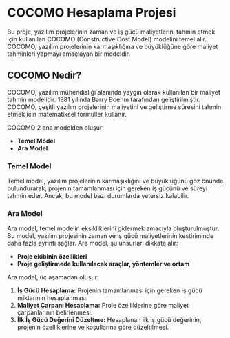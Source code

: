 # COCOMO Hesaplama Projesi

Bu proje, yazılım projelerinin zaman ve iş gücü maliyetlerini tahmin etmek için kullanılan COCOMO (Constructive Cost Model) modelini temel alır. COCOMO, yazılım projelerinin karmaşıklığına ve büyüklüğüne göre maliyet tahminleri yapmayı amaçlayan bir modeldir.

## COCOMO Nedir?

COCOMO, yazılım mühendisliği alanında yaygın olarak kullanılan bir maliyet tahmin modelidir. 1981 yılında Barry Boehm tarafından geliştirilmiştir. COCOMO, çeşitli yazılım projelerinin maliyetini ve geliştirme süresini tahmin etmek için matematiksel formüller kullanır.

COCOMO 2 ana modelden oluşur:
- **Temel Model**
- **Ara Model**

### Temel Model

Temel model, yazılım projelerinin karmaşıklığını ve büyüklüğünü göz önünde bulundurarak, projenin tamamlanması için gereken iş gücünü ve süreyi tahmin eder. Ancak, bu model bazı durumlarda yetersiz kalabilir.

### Ara Model

Ara model, temel modelin eksikliklerini gidermek amacıyla oluşturulmuştur. Bu model, yazılım projesinin zaman ve iş gücü maliyetlerinin kestiriminde daha fazla ayrıntı sağlar. Ara model, şu unsurları dikkate alır:
- **Proje ekibinin özellikleri**
- **Proje geliştirmede kullanılacak araçlar, yöntemler ve ortam**

Ara model, üç aşamadan oluşur:
1. **İş Gücü Hesaplama:** Projenin tamamlanması için gereken iş gücü miktarının hesaplanması.
2. **Maliyet Çarpanı Hesaplama:** Proje özelliklerine göre maliyet çarpanlarının belirlenmesi.
3. **İlk İş Gücü Değerini Düzeltme:** Hesaplanan ilk iş gücü değerinin, projenin özelliklerine ve koşullarına göre düzeltilmesi.

